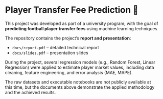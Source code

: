 # Player Transfer Fee Prediction 🎯

This project was developed as part of a university program, with the goal of **predicting football player transfer fees** using machine learning techniques.

The repository contains the project’s **report and presentation**:
- `docs/report.pdf` – detailed technical report  
- `docs/slides.pdf` – presentation slides  

During the project, several regression models (e.g., Random Forest, Linear Regression) were applied to estimate player market values, including data cleaning, feature engineering, and error analysis (MAE, MAPE).

The raw datasets and executable notebooks are not publicly available at this time, but the documents above demonstrate the applied methodology and the achieved results.
